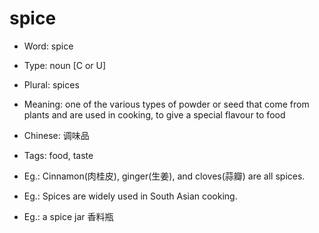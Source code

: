 # spice

- Word: spice

- Type: noun [C or U]
- Plural: spices
- Meaning: one of the various types of powder or seed that come from plants and are used in cooking, to give a special flavour to food
- Chinese: 调味品
- Tags: food, taste
- Eg.: Cinnamon(肉桂皮), ginger(生姜), and cloves(蒜瓣) are all spices.
- Eg.: Spices are widely used in South Asian cooking.
- Eg.: a spice jar 香料瓶

